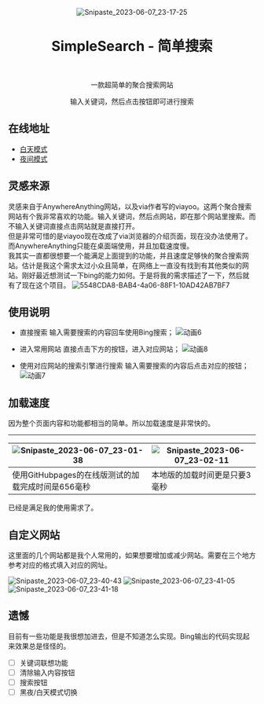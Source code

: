 <div align="center">

![Snipaste_2023-06-07_23-17-25](https://github.com/breathiness/SimpleSearch/assets/11361630/1902d6fb-7584-4495-a723-6dd8fa4d1eed)

# SimpleSearch - 简单搜索

<br>

一款超简单的聚合搜索网站

输入关键词，然后点击按钮即可进行搜索

</div>

## 在线地址

- [白天模式](https://breathiness.github.io/SimpleSearch/SimpleSearch-Light.html)
- [夜间模式](https://breathiness.github.io/SimpleSearch/SimpleSearch-Dark.html)

## 灵感来源

灵感来自于AnywhereAnything网站，以及via作者写的viayoo。这两个聚合搜索网站有个我非常喜欢的功能。输入关键词，然后点网站，即在那个网站里搜索。而不输入关键词直接点击网站就是直接打开。  
但是非常可惜的是viayoo现在改成了via浏览器的介绍页面，现在没办法使用了。而AnywhereAnything只能在桌面端使用，并且加载速度慢。  
我其实一直都很想要一个能满足上面提到的功能，并且速度足够快的聚合搜索网站。估计是我这个需求太过小众且简单，在网络上一直没有找到有其他类似的网站。刚好最近想测试一下bing的能力如何。于是将我的需求描述了一下，然后就有了现在这个项目。
![5548CDA8-BAB4-4a06-88F1-10AD42AB7BF7](https://github.com/breathiness/SimpleSearch/assets/11361630/9bff05bf-e07c-4e09-a9b3-c29d72c86c49)

## 使用说明

- 直接搜索
输入需要搜索的内容回车使用Bing搜索；
![动画6](https://github.com/breathiness/SimpleSearch/assets/11361630/2392a2c5-b72d-4263-9f47-727feadc32d5)

- 进入常用网站
直接点击下方的按钮，进入对应网站；
![动画8](https://github.com/breathiness/SimpleSearch/assets/11361630/c352fb12-db78-4000-b8c2-6a3cf0310557)

- 使用对应网站的搜索引擎进行搜索
输入需要搜索的内容后点击对应的按钮；
![动画7](https://github.com/breathiness/SimpleSearch/assets/11361630/bc2abb71-25b3-4c48-b594-65a4539dc450)

## 加载速度

因为整个页面内容和功能都相当的简单。所以加载速度是非常快的。

----
![Snipaste_2023-06-07_23-01-38](https://github.com/breathiness/SimpleSearch/assets/11361630/9364b457-951c-4281-ad24-f036ee8cf1e3) | ![Snipaste_2023-06-07_23-02-11](https://github.com/breathiness/SimpleSearch/assets/11361630/387edf16-035a-4c69-b0c3-64da2277bcf1)
---|---
使用GitHubpages的在线版测试的加载完成时间是656毫秒|本地版的加载时间更是只要3毫秒

已经是满足我的使用需求了。

## 自定义网站

这里面的几个网站都是我个人常用的，如果想要增加或减少网站。需要在三个地方参考对应的格式填入对应的网址。

![Snipaste_2023-06-07_23-40-43](https://github.com/breathiness/SimpleSearch/assets/11361630/7110624c-600a-4495-96b8-7bcb78b3d56e)
![Snipaste_2023-06-07_23-41-05](https://github.com/breathiness/SimpleSearch/assets/11361630/be35ae4c-c5ec-44d3-a4da-375670012736)
![Snipaste_2023-06-07_23-41-18](https://github.com/breathiness/SimpleSearch/assets/11361630/64b69e11-985a-4ebb-9ea1-756615fc9837)

## 遗憾

目前有一些功能是我很想加进去，但是不知道怎么实现。Bing输出的代码实现起来效果总是怪怪的。

- [ ] 关键词联想功能
- [ ] 清除输入内容按钮
- [ ] 搜索按钮
- [ ] 黑夜/白天模式切换
